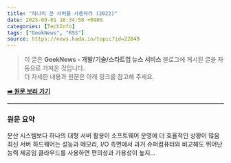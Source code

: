 ```yaml
---
title: "하나의 큰 서버를 사용하라 (2022)"
date: 2025-09-01 16:34:58 +0900
categories: [TechInfo]
tags: ["GeekNews", "RSS"]
source: https://news.hada.io/topic?id=22849
---
```

> 이 글은 **GeekNews - 개발/기술/스타트업 뉴스 서비스** 블로그에 게시된 글을 자동으로 가져온 것입니다. <br>
> 더 자세한 내용과 원문은 아래 링크를 참고해 주세요.

[**➡️ 원문 보러 가기**](https://news.hada.io/topic?id=22849)

---

### 원문 요약
분산 시스템보다 하나의 대형 서버 활용이 소프트웨어 운영에 더 효율적인 상황이 많음 최신 서버 하드웨어는 성능과 메모리, I/O 측면에서 과거 슈퍼컴퓨터와 비교해도 뛰어난 능력 제공임 클라우드를 사용하면 편의성과 가용성이 높지...
